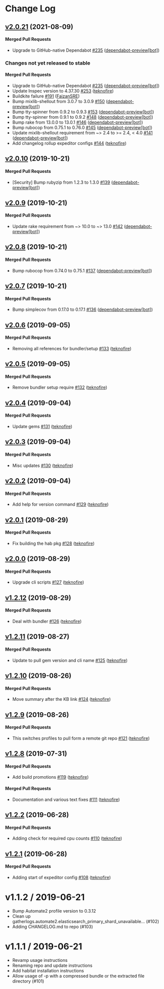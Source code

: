 # Change Log

<!-- latest_release 2.0.21 -->
## [v2.0.21](https://github.com/chef/gatherlogs-reporter/tree/v2.0.21) (2021-08-09)

#### Merged Pull Requests
- Upgrade to GitHub-native Dependabot [#235](https://github.com/chef/gatherlogs-reporter/pull/235) ([dependabot-preview[bot]](https://github.com/dependabot-preview[bot]))
<!-- latest_release -->

<!-- release_rollup -->
### Changes not yet released to stable

#### Merged Pull Requests
- Upgrade to GitHub-native Dependabot [#235](https://github.com/chef/gatherlogs-reporter/pull/235) ([dependabot-preview[bot]](https://github.com/dependabot-preview[bot])) <!-- 2.0.21 -->
- Update Inspec version to 4.37.30 [#253](https://github.com/chef/gatherlogs-reporter/pull/253) ([teknofire](https://github.com/teknofire)) <!-- 2.0.20 -->
- Buildkite failure [#191](https://github.com/chef/gatherlogs-reporter/pull/191) ([FaizanSRE](https://github.com/FaizanSRE)) <!-- 2.0.19 -->
- Bump mixlib-shellout from 3.0.7 to 3.0.9 [#150](https://github.com/chef/gatherlogs-reporter/pull/150) ([dependabot-preview[bot]](https://github.com/dependabot-preview[bot])) <!-- 2.0.18 -->
- Bump tty-spinner from 0.9.2 to 0.9.3 [#153](https://github.com/chef/gatherlogs-reporter/pull/153) ([dependabot-preview[bot]](https://github.com/dependabot-preview[bot])) <!-- 2.0.17 -->
- Bump tty-spinner from 0.9.1 to 0.9.2 [#148](https://github.com/chef/gatherlogs-reporter/pull/148) ([dependabot-preview[bot]](https://github.com/dependabot-preview[bot])) <!-- 2.0.16 -->
- Bump rake from 13.0.0 to 13.0.1 [#146](https://github.com/chef/gatherlogs-reporter/pull/146) ([dependabot-preview[bot]](https://github.com/dependabot-preview[bot])) <!-- 2.0.15 -->
- Bump rubocop from 0.75.1 to 0.76.0 [#145](https://github.com/chef/gatherlogs-reporter/pull/145) ([dependabot-preview[bot]](https://github.com/dependabot-preview[bot])) <!-- 2.0.14 -->
- Update mixlib-shellout requirement from ~&gt; 2.4 to &gt;= 2.4, &lt; 4.0 [#141](https://github.com/chef/gatherlogs-reporter/pull/141) ([dependabot-preview[bot]](https://github.com/dependabot-preview[bot])) <!-- 2.0.13 -->
- Add changelog rollup expeditor configs [#144](https://github.com/chef/gatherlogs-reporter/pull/144) ([teknofire](https://github.com/teknofire)) <!-- 2.0.12 -->
<!-- release_rollup -->

<!-- latest_stable_release -->
<!-- latest_stable_release -->

## [v2.0.10](https://github.com/chef/gatherlogs-reporter/tree/v2.0.10) (2019-10-21)

#### Merged Pull Requests
- [Security] Bump rubyzip from 1.2.3 to 1.3.0 [#139](https://github.com/chef/gatherlogs-reporter/pull/139) ([dependabot-preview[bot]](https://github.com/dependabot-preview[bot]))

## [v2.0.9](https://github.com/chef/gatherlogs-reporter/tree/v2.0.9) (2019-10-21)

#### Merged Pull Requests
- Update rake requirement from ~&gt; 10.0 to ~&gt; 13.0 [#142](https://github.com/chef/gatherlogs-reporter/pull/142) ([dependabot-preview[bot]](https://github.com/dependabot-preview[bot]))

## [v2.0.8](https://github.com/chef/gatherlogs-reporter/tree/v2.0.8) (2019-10-21)

#### Merged Pull Requests
- Bump rubocop from 0.74.0 to 0.75.1 [#137](https://github.com/chef/gatherlogs-reporter/pull/137) ([dependabot-preview[bot]](https://github.com/dependabot-preview[bot]))

## [v2.0.7](https://github.com/chef/gatherlogs-reporter/tree/v2.0.7) (2019-10-21)

#### Merged Pull Requests
- Bump simplecov from 0.17.0 to 0.17.1 [#136](https://github.com/chef/gatherlogs-reporter/pull/136) ([dependabot-preview[bot]](https://github.com/dependabot-preview[bot]))

## [v2.0.6](https://github.com/chef/gatherlogs-reporter/tree/v2.0.6) (2019-09-05)

#### Merged Pull Requests
- Removing all references for bundler/setup [#133](https://github.com/chef/gatherlogs-reporter/pull/133) ([teknofire](https://github.com/teknofire))

## [v2.0.5](https://github.com/chef/gatherlogs-reporter/tree/v2.0.5) (2019-09-05)

#### Merged Pull Requests
- Remove bundler setup require [#132](https://github.com/chef/gatherlogs-reporter/pull/132) ([teknofire](https://github.com/teknofire))

## [v2.0.4](https://github.com/chef/gatherlogs-reporter/tree/v2.0.4) (2019-09-04)

#### Merged Pull Requests
- Update gems [#131](https://github.com/chef/gatherlogs-reporter/pull/131) ([teknofire](https://github.com/teknofire))

## [v2.0.3](https://github.com/chef/gatherlogs-reporter/tree/v2.0.3) (2019-09-04)

#### Merged Pull Requests
- Misc updates [#130](https://github.com/chef/gatherlogs-reporter/pull/130) ([teknofire](https://github.com/teknofire))

## [v2.0.2](https://github.com/chef/gatherlogs-reporter/tree/v2.0.2) (2019-09-04)

#### Merged Pull Requests
- Add help for version command [#129](https://github.com/chef/gatherlogs-reporter/pull/129) ([teknofire](https://github.com/teknofire))

## [v2.0.1](https://github.com/chef/gatherlogs-reporter/tree/v2.0.1) (2019-08-29)

#### Merged Pull Requests
- Fix building the hab pkg [#128](https://github.com/chef/gatherlogs-reporter/pull/128) ([teknofire](https://github.com/teknofire))

## [v2.0.0](https://github.com/chef/gatherlogs-reporter/tree/v2.0.0) (2019-08-29)

#### Merged Pull Requests
- Upgrade cli scripts [#127](https://github.com/chef/gatherlogs-reporter/pull/127) ([teknofire](https://github.com/teknofire))

## [v1.2.12](https://github.com/chef/gatherlogs-reporter/tree/v1.2.12) (2019-08-29)

#### Merged Pull Requests
- Deal with bundler [#126](https://github.com/chef/gatherlogs-reporter/pull/126) ([teknofire](https://github.com/teknofire))

## [v1.2.11](https://github.com/chef/gatherlogs-reporter/tree/v1.2.11) (2019-08-27)

#### Merged Pull Requests
- Update to pull gem version and cli name [#125](https://github.com/chef/gatherlogs-reporter/pull/125) ([teknofire](https://github.com/teknofire))

## [v1.2.10](https://github.com/chef/gatherlogs-reporter/tree/v1.2.10) (2019-08-26)

#### Merged Pull Requests
- Move summary after the KB link [#124](https://github.com/chef/gatherlogs-reporter/pull/124) ([teknofire](https://github.com/teknofire))

## [v1.2.9](https://github.com/chef/gatherlogs-reporter/tree/v1.2.9) (2019-08-26)

#### Merged Pull Requests
- This switches profiles to pull form a remote git repo [#121](https://github.com/chef/gatherlogs-reporter/pull/121) ([teknofire](https://github.com/teknofire))

## [v1.2.8](https://github.com/chef/gatherlogs-reporter/tree/v1.2.8) (2019-07-31)

#### Merged Pull Requests
- Add build promotions [#119](https://github.com/chef/gatherlogs-reporter/pull/119) ([teknofire](https://github.com/teknofire))

#### Merged Pull Requests
- Documentation and various text fixes [#111](https://github.com/chef/gatherlogs-reporter/pull/111) ([teknofire](https://github.com/teknofire))

## [v1.2.2](https://github.com/chef/gatherlogs-reporter/tree/v1.2.2) (2019-06-28)

#### Merged Pull Requests
- Adding check for required cpu counts [#110](https://github.com/chef/gatherlogs-reporter/pull/110) ([teknofire](https://github.com/teknofire))

## [v1.2.1](https://github.com/chef/gatherlogs-reporter/tree/v1.2.1) (2019-06-28)

#### Merged Pull Requests
- Adding start of expeditor config [#108](https://github.com/chef/gatherlogs-reporter/pull/108) ([teknofire](https://github.com/teknofire))




v1.1.2 / 2019-06-21
===================

  * Bump Automate2 profile version to 0.3.12
  * Clean up gatherlogs.automate2.elasticsearch_primary_shard_unavailable… (#102)
  * Adding CHANGELOG.md to repo (#103)

v1.1.1 / 2019-06-21
==================

  * Revamp usage instructions
  * Renaming repo and update instructions
  * Add habitat installation instructions
  * Allow usage of -p with a compressed bundle or the extracted file directory (#101)